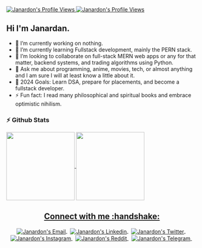 <!--Header-->
<a href="#">
  <img alt="Janardon's Profile Views" src="https://komarev.com/ghpvc/?username=janardannn&color=blue" />
</a>
<a href="https://github.com/janardannn?tab=followers">
  <img alt="Janardon's Profile Views" src="https://img.shields.io/github/followers/janardannn.svg?style=flat&label=Follow" />
</a>
</h1>

## Hi I'm Janardan.

- 🔭 I’m currently working on nothing.
- 🌱 I’m currently learning Fullstack development, mainly the PERN stack.
- 👯 I’m looking to collaborate on full-stack MERN web apps or any for that matter, backend systems, and trading algorithms using Python.
- 💬 Ask me about programming, anime, movies, tech, or almost anything and I am sure I will at least know a little about it.
- 🥅 2024 Goals: Learn DSA, prepare for placements, and become a fullstack developer.
- ⚡ Fun fact: I read many philosophical and spiritual books and embrace optimistic nihilism.


<!--Mid GIF
</hr>
<p align="center">
<img align="center" src="https://media.giphy.com/media/CchzkJJ6UrQmQ/giphy.gif" width="100%" height="400px"/>
</p>
<p align="center"><i><b>When I see a bug in my code 天照 </b></i></p>
</hr>
</br>
-->
### :zap: Github Stats

<p align="left">
<a href="https://github.com/janardannn">
  <img align="center" height="180px" src="https://github-readme-stats.anuraghazra1.vercel.app/api?username=janardannn&layout=compact&show_icons=true&theme=tokyonight&line_height=27&title_color=FFFFFF"
</a>
<a href="https://github.com/janardannn">
  <img align="center" height="180px" src="https://github-readme-stats.vercel.app/api/top-langs/?username=janardannn&layout=compact&&show_icons=true&theme=tokyonight&line_height=27&title_color=FFFFFF"
</a>
</p>


<!--Social-->
<p align="center">
  <h2 align="center"> Connect with me :handshake:</h2>
</p>
<p align="center">
<a href="mailto:janardonhazarika7@gmail.com" target="_blank">
  <img align="center" alt="Janardon's Email" src="https://img.icons8.com/fluent/48/000000/gmail--v2.png"/>
</a>
&nbsp;
<a href="https://www.linkedin.com/in/janardan-hazarika-7b3b7b189/" target="_blank">
  <img align="center" alt="Janardon's Linkedin" src="https://img.icons8.com/fluent/48/000000/linkedin.png"/>
</a>
&nbsp;
 <!--
<a href="https://codeforces.com/profile/ZetaFunction" target="_blank">
  <img align="center" alt="" width="60px" src="https://lh3.googleusercontent.com/-9azrA7GgyNpNVfHRI5xLhRyy4OuqevecUAjUFFfpJccTGHkdd4oXYfw11Z5-jxlDRM=s200" />
</a>
&nbsp;

<a href="https://www.codechef.com/users/" target="_blank">
  <img align="center" alt="" width="48px" src="https://s3.amazonaws.com/codechef_shared/sites/default/files/uploads/pictures/811b20a47eac52b10c90ab82e0628e21.png"/>
</a>
&nbsp;
-->
<a href="https://twitter.com/janardan_ai/" target="_blank">
  <img align="center" alt="Janardon's Twitter" src="https://img.icons8.com/fluent/48/000000/twitter.png"/>
</a>
&nbsp;
<a href="https://www.instagram.com/janardan.ai/" target="_blank">
  <img align="center" alt="Janardon's Instagram" src="https://img.icons8.com/fluent/48/000000/instagram-new.png" />
</a>
&nbsp;
<a href="https://www.reddit.com/user/mind_uncapped/" target="_blank">
  <img align="center" alt="Janardon's Reddit" src="https://img.icons8.com/fluent/48/000000/reddit.png" />
</a>
&nbsp;
<a href="https://t.me/janardan_hazarika" target="_blank">
  <img align="center" alt="Janardon's Telegram" src="https://img.icons8.com/color/48/000000/telegram-app.png" />
</a>
&nbsp;
<!--
<a href="https://discordapp.com/users/624486651317452812/" target="_blank">
  <img align="center" alt="Janardon's Discord" src="https://img.icons8.com/fluent/48/000000/discord-logo.png" />
</a>
&nbsp;

</p>

<h3 align="center">Show some :heart: by starring some of the repositories!</h3>

<!--OLD-->
<!--<h3 align="center">Show some <img src="https://media.giphy.com/media/l0K4kWJir91VEoa1W/giphy.gif" width="75px" > by starring some of the repositories!</h3>-->
<!--<img src="https://github-readme-quotes.herokuapp.com/quote?theme=tokyonight" /> 
--> 

